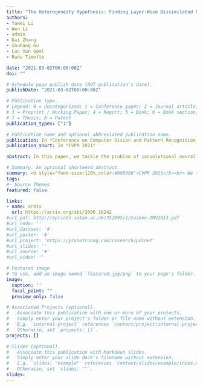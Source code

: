 ```yaml
---
title: "The Heterogeneity Hypothesis: Finding Layer-Wise Dissimilated Network Architecture"
authors:
- Yawei Li
- Wen Li
- admin
- Kai Zhang
- Shuhang Gu
- Luc Van Gool
- Radu Timofte

date: "2021-03-02T00:00:00Z"
doi: ""

# Schedule page publish date (NOT publication's date).
publishDate: "2021-03-02T00:00:00Z"

# Publication type.
# Legend: 0 = Uncategorized; 1 = Conference paper; 2 = Journal article;
# 3 = Preprint / Working Paper; 4 = Report; 5 = Book; 6 = Book section;
# 7 = Thesis; 8 = Patent
publication_types: ["1"]

# Publication name and optional abbreviated publication name.
publication: In *Conference on Computer Vision and Pattern Recognition, CVPR 2021*
publication_short: In *CVPR 2021*

abstract: In this paper, we tackle the problem of convolutional neural network design. Instead of focusing on the overall architecture design, we investigate a design space that is usually overlooked, i.e. adjusting the channel configurations of predefined networks. We find that this adjustment can be achieved by pruning widened baseline networks and leads to superior performance. Base on that, we articulate the heterogeneity hypothesis with the same training protocol, there exists a layer-wise dissimilated network architecture (LW-DNA) that can outperform the original network with regular channel configurations under lower level of model complexity. The LW-DNA models are identified without added computational cost and training time compared with the original network. This constraint leads to controlled experiment which directs the focus to the importance of layer-wise specific channel configurations. Multiple sources of hints relate the benefits of LW-DNA models to overfitting, i.e. the relative relationship between model complexity and dataset size. Experiments are conducted on various networks and datasets for image classification, visual tracking and image restoration. The resultant LW-DNA models consistently outperform the compared baseline models.

# Summary. An optional shortened abstract.
summary: <b style="font-size:120%;color:#008080">CVPR 2021</b><br> We tackle the problem of convolutional neural network design by adjusting the channel configurations of predefined networks.
tags:
#- Source Themes
featured: false

links:
- name: arXiv
  url: https://arxiv.org/abs/2006.16242
#url_pdf: http://eprints.soton.ac.uk/352095/1/Cushen-IMV2013.pdf
#url_code: ''
#url_dataset: '#'
#url_poster: '#'
#url_project: 'https://prunetruong.com/research/pdcnet'
#url_slides: ''
#url_source: '#'
#url_video: ''

# Featured image
# To use, add an image named `featured.jpg/png` to your page's folder. 
image:
  caption: ''
  focal_point: ""
  preview_only: false

# Associated Projects (optional).
#   Associate this publication with one or more of your projects.
#   Simply enter your project's folder or file name without extension.
#   E.g. `internal-project` references `content/project/internal-project/index.md`.
#   Otherwise, set `projects: []`.
projects: []

# Slides (optional).
#   Associate this publication with Markdown slides.
#   Simply enter your slide deck's filename without extension.
#   E.g. `slides: "example"` references `content/slides/example/index.md`.
#   Otherwise, set `slides: ""`.
slides:
---
```



